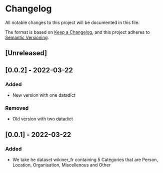 # Changelog
All notable changes to this project will be documented in this file.

The format is based on [Keep a Changelog](https://keepachangelog.com/en/1.0.0/),
and this project adheres to [Semantic Versioning](https://semver.org/spec/v2.0.0.html).

## [Unreleased]

## [0.0.2] - 2022-03-22
### Added
- New version with one datadict
### Removed
- Old version with two datadict

## [0.0.1] - 2022-03-22
### Added
- We take he dataset wikiner_fr containing 5 Catégories that are Person, Location, Organisation,
Miscellenous and Other